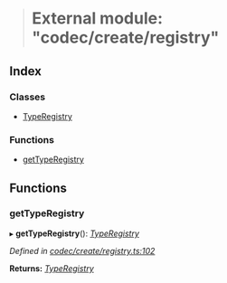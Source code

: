 > # External module: "codec/create/registry"

## Index

### Classes

* [TypeRegistry](../classes/_codec_create_registry_.typeregistry.md)

### Functions

* [getTypeRegistry](_codec_create_registry_.md#gettyperegistry)

## Functions

###  getTypeRegistry

▸ **getTypeRegistry**(): *[TypeRegistry](../classes/_codec_create_registry_.typeregistry.md)*

*Defined in [codec/create/registry.ts:102](https://github.com/polkadot-js/api/blob/07d23d5/packages/types/src/codec/create/registry.ts#L102)*

**Returns:** *[TypeRegistry](../classes/_codec_create_registry_.typeregistry.md)*